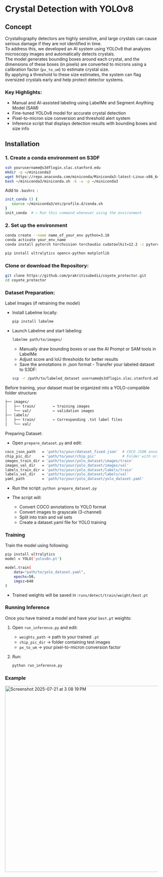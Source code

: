 # Crystal Detection with YOLOv8 

## Concept
Crystallography detectors are highly sensitive, and large crystals can cause serious damage if they are not identified in time.  
To address this, we developed an AI system using YOLOv8 that analyzes microscopy images and automatically detects crystals.  
The model generates bounding boxes around each crystal, and the dimensions of these boxes (in pixels) are converted to microns using a calibration factor (`px_to_um`) to estimate crystal size.  
By applying a threshold to these size estimates, the system can flag oversized crystals early and help protect detector systems.

### Key Highlights:
- Manual and AI-assisted labeling using LabelMe and Segment Anything Model (SAM)
- Fine-tuned YOLOv8 model for accurate crystal detection
- Pixel-to-micron size conversion and threshold alert system
- Inference script that displays detection results with bounding boxes and size info

## Installation 
### 1. Create a conda environment on S3DF
``` bash
ssh yourusername@s3dflogin.slac.stanford.edu
mkdir -p ~/miniconda3
wget https://repo.anaconda.com/miniconda/Miniconda3-latest-Linux-x86_64.sh -O ~/miniconda3/miniconda.sh
bash ~/miniconda3/miniconda.sh -b -u -p ~/miniconda3
```
Add to ```.bashrc ```:
 ``` bash
init_conda () {
    source ~/miniconda3/etc/profile.d/conda.sh
}
init_conda  # ← Run this command whenever using the environment
```
### 2. Set up the environment
``` bash 
conda create --name name_of_your_env python=3.10
conda activate your_env_name
conda install pytorch torchvision torchaudio cudatoolkit=12.2 -c pytorch

pip install ultralytics opencv-python matplotlib
 ```

### Clone or download the Repository:
``` bash
git clone https://github.com/prakritisubedii/coyote_protector.git
cd coyote_protector
```

### Dataset Preparation:
Label Images (if retraining the model)
   - Install Labelme locally:
     ``` bash
     pip install labelme
     ```
   - Launch Labelme and start labeling:
     ``` bash
     labelme path/to/images/
     ```  
      - Manually draw bounding boxes or use the AI Prompt or SAM tools in LabelMe
      - Adjust score and IoU thresholds for better results
      - Save the annotations in .json format
    - Transfer your labeled dataset to S3DF:
      ``` bash
      scp -r /path/to/labeled_dataset username@s3dflogin.slac.stanford.edu:/path/to/project
      ```

Before training, your dataset must be organized into a YOLO-compatible folder structure:
``` bash
├── images/
│   ├── train/        ← training images
│   └── val/          ← validation images
├── labels/
│   ├── train/        ← Corresponding .txt label files
│   └── val/          
```

Preparing Dataset:
- Open ```prepare_dataset.py``` and edit:
``` bash
coco_json_path   = 'path/to/your/dataset_fixed.json'  # COCO JSON annotations
chip_pic_dir     = 'path/to/your/chip_pic'            # Folder with original images
images_train_dir = 'path/to/your/yolo_dataset/images/train'
images_val_dir   = 'path/to/your/yolo_dataset/images/val'
labels_train_dir = 'path/to/your/yolo_dataset/labels/train'
labels_val_dir   = 'path/to/your/yolo_dataset/labels/val'
yaml_path        = 'path/to/your/yolo_dataset/yolo_dataset.yaml'
```
- Run the script:
 ``` python prepare_dataset.py ```

- The script will:
  - Convert COCO annotations to YOLO format
  - Convert images to grayscale (3-channel)
  - Split into train and val sets
  - Create a dataset.yaml file for YOLO training

### Training 
Train the model using following:

``` bash
pip install ultralytics
model = YOLO('yolov8n.pt')

model.train(
    data="path/to/yolo_dataset.yaml",
    epochs=50,
    imgsz=640
)
```
- Trained weights will be saved in :``` runs/detect/train/weight/best.pt ```


### Running Inference

Once you have trained a model and have your `best.pt` weights:

1. Open `run_inference.py` and edit:
   - `weights_path` → path to your trained `.pt`
   - `chip_pic_dir` → folder containing test images
   - `px_to_um` → your pixel-to-micron conversion factor

2. Run:
   ```bash
   python run_inference.py
   ```

### Example

<img width="1201" height="614" alt="Screenshot 2025-07-21 at 3 08 19 PM" src="https://github.com/user-attachments/assets/f030985e-ce8f-454a-8050-8ff9f076d446" />

  

